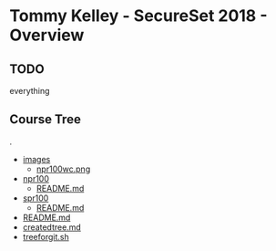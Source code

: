 # Tommy Kelley - SecureSet 2018 - Overview

## TODO
everything


## Course Tree

.
 * [images](./images)
   * [npr100wc.png](./images/npr100wc.png)
 * [npr100](./npr100)
   * [README.md](./npr100/README.md)
 * [spr100](./spr100)
   * [README.md](./spr100/README.md)
 * [README.md](./README.md)
 * [createdtree.md](./createdtree.md)
 * [treeforgit.sh](./treeforgit.sh)